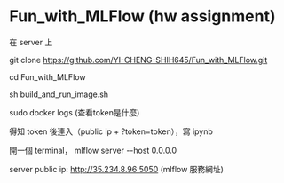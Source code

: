 # Fun_with_MLFlow (hw assignment)

  在 server 上 

  git clone https://github.com/YI-CHENG-SHIH645/Fun_with_MLFlow.git

  cd Fun_with_MLFlow

  sh build_and_run_image.sh

  sudo docker logs <container ID> (查看token是什麼)

  得知 token 後連入（public ip + ?token=token），寫 ipynb

  開一個 terminal， mlflow server --host 0.0.0.0

  server public ip: http://35.234.8.96:5050 (mlflow 服務網址)
